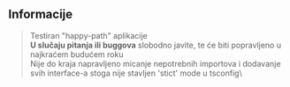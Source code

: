 ## Informacije

> Testiran "happy-path" aplikacije\
> **U slučaju pitanja ili buggova** slobodno javite, te će biti popravljeno u najkraćem budućem roku\
> Nije do kraja napravljeno micanje nepotrebnih importova i dodavanje svih interface-a stoga nije stavljen 'stict' mode u tsconfig\
